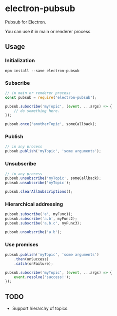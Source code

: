 # electron-pubsub

Pubsub for Electron.

You can use it in main or renderer process.

## Usage

### Initialization

```
npm install --save electron-pubsub
```

### Subscribe

```javascript
// in main or renderer process
const pubsub = require('electron-pubsub');

pubsub.subscribe('myTopic', (event, ...args) => {
    // do something here.
});

pubsub.once('anotherTopic', someCallback);
```

### Publish

```javascript
// in any process
pubsub.publish('myTopic', 'some arguments');
```

### Unsubscribe

```javascript
// in any process
pubsub.unsubscribe('myTopic', someCallback);
pubsub.unsubscribe('myTopic');

pubsub.clearAllSubscriptions();
```

### Hierarchical addressing

```javascript
pubsub.subscribe('a', myFunc1);
pubsub.subscribe('a.b', myFunc2);
pubsub.subscribe('a.b.c', myFunc3);

pubsub.unsubscribe('a.b');
```

### Use promises

```javascript
pubsub.publish('myTopic', 'some arguments')
    .then(onSuccess)
    .catch(onFailure);

pubsub.subscribe('myTopic', (event, ...args) => {
    event.resolve('success!');
});
```

## TODO

- Support hierarchy of topics.